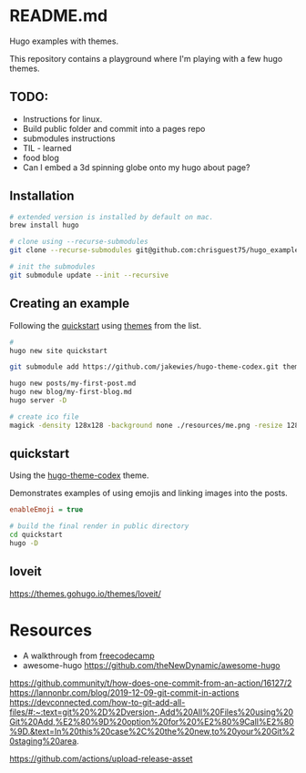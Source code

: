 # README.md
Hugo examples with themes.  

This repository contains a playground where I'm playing with a few hugo themes.  

## TODO:
* Instructions for linux.
* Build public folder and commit into a pages repo
* submodules instructions 
* TIL - learned
* food blog
* Can I embed a 3d spinning globe onto my hugo about page?  

## Installation
```sh
# extended version is installed by default on mac.
brew install hugo

# clone using --recurse-submodules 
git clone --recurse-submodules git@github.com:chrisguest75/hugo_examples.git

# init the submodules
git submodule update --init --recursive
```
## Creating an example
Following the [quickstart](https://gohugo.io/getting-started/quick-start/) using [themes](https://themes.gohugo.io/) from the list.   
```sh
#  
hugo new site quickstart

git submodule add https://github.com/jakewies/hugo-theme-codex.git themes/hugo-theme-codex

hugo new posts/my-first-post.md 
hugo new blog/my-first-blog.md         
hugo server -D
```

```sh
# create ico file
magick -density 128x128 -background none ./resources/me.png -resize 128x128 ./resources/favicon.ico
```

## quickstart 
Using the [hugo-theme-codex](https://themes.gohugo.io/themes/hugo-theme-codex/) theme. 

Demonstrates examples of using emojis and linking images into the posts.  
```ini
enableEmoji = true
```

```sh
# build the final render in public directory 
cd quickstart
hugo -D
```


## loveit 
https://themes.gohugo.io/themes/loveit/


# Resources
* A walkthrough from [freecodecamp](https://www.freecodecamp.org/news/your-first-hugo-blog-a-practical-guide/)
* awesome-hugo https://github.com/theNewDynamic/awesome-hugo




https://github.community/t/how-does-one-commit-from-an-action/16127/2
https://lannonbr.com/blog/2019-12-09-git-commit-in-actions
https://devconnected.com/how-to-git-add-all-files/#:~:text=git%20%2D%2Dversion-,Add%20All%20Files%20using%20Git%20Add,%E2%80%9D%20option%20for%20%E2%80%9Call%E2%80%9D.&text=In%20this%20case%2C%20the%20new,to%20your%20Git%20staging%20area.

https://github.com/actions/upload-release-asset